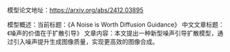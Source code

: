 模型论文地址：https://arxiv.org/abs/2412.03895

模型概述：当前标题：《A Noise is Worth Diffusion Guidance》
中文文章标题：《噪声的价值在于扩散引导》
文章内容：本文提出一种新型噪声引导扩散模型，通过引入噪声提升生成图像质量，实现更高效的图像合成。

